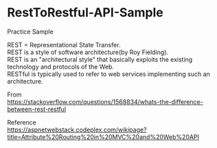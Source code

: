 # RestToRestful-API-Sample
Practice Sample


REST = Representational State Transfer.  
REST is a style of software architecture(by Roy Fielding).  
REST is an "architectural style" that basically exploits the existing technology and protocols of the Web.  
RESTful is typically used to refer to web services implementing such an architecture.  

From  
https://stackoverflow.com/questions/1568834/whats-the-difference-between-rest-restful  



Reference  
https://aspnetwebstack.codeplex.com/wikipage?title=Attribute%20Routing%20in%20MVC%20and%20Web%20API  
